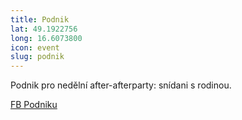 ```yaml
---
title: Podnik
lat: 49.1922756
long: 16.6073800
icon: event
slug: podnik 
---
```

Podnik pro nedělní after-afterparty: snídani s rodinou.

[FB Podniku](https://www.facebook.com/Podnikcafebar)
